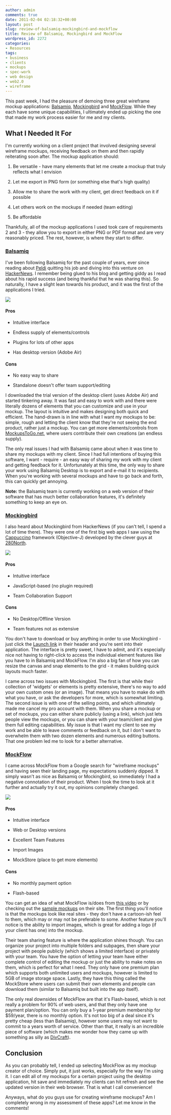 ```yaml
---
author: admin
comments: true
date: 2011-02-04 02:18:32+00:00
layout: post
slug: review-of-balsamiq-mockingbird-and-mockflow
title: Review of Balsamiq, Mockingbird and MockFlow
wordpress_id: 2272
categories:
- Resources
tags:
- business
- clients
- mockups
- spec-work
- web design
- web2.0
- wireframe
---
```


This past week, I had the pleasure of demoing three great wireframe mockup applications: [Balsamiq](http://balsamiq.com/), [Mockingbird](https://gomockingbird.com/) and [MockFlow](http://www.mockflow.com/).  While they each have some unique capabilities, I ultimately ended up picking the one that made my work process easier for me and my clients.<!-- more -->



## What I Needed It For



I'm currently working on a client project that involved designing several wireframe mockups, receiving feedback on them and then rapidly reiterating soon after.  The mockup application should:



	
  1. Be versatile - have many elements that let me create a mockup that truly reflects what I envision

	
  2. Let me export in PNG form (or something else that's high quality)

	
  3. Allow me to share the work with my client, get direct feedback on it if possible

	
  4. Let others work on the mockups if needed (team editing)

	
  5. Be affordable



Thankfully, all of the mockup applications I used took care of requirements 2 and 3 - they allow you to export in either PNG or PDF format and are very reasonably priced.  The rest, however, is where they start to differ.



### [Balsamiq](http://balsamiq.com/)



I've been following Balsamiq for the past couple of years, ever since reading about [Peldi](http://blogs.balsamiq.com/peldi/) quitting his job and diving into this venture on [HackerNews](http://news.ycombinator.com/).  I remember being glued to his blog and getting giddy as I read about his rapid success (and being thankful that he was sharing this).  So naturally, I have a slight lean towards his product, and it was the first of the applications I tried.

[![](http://devgrow.com/wp-content/uploads/2011/02/balsamiq.gif)](http://balsamiq.com/)




	

#### Pros


	


		
  * Intuitive interface

		
  * Endless supply of elements/controls

		
  * Plugins for lots of other apps

		
  * Has desktop version (Adobe Air)

	
	

#### Cons


	


		
  * No easy way to share

		
  * Standalone doesn't offer team support/editing

	




I downloaded the trial version of the desktop client (uses Adobe Air) and started tinkering away.  It was fast and easy to work with and there were literally dozens of elements that you can customize and use in your mockup.  The layout is intuitive and makes designing both quick and efficient.  The hand-drawn is in line with what I want my mockups to be: simple, rough and letting the client know that they're not seeing the end product, rather just a mockup.  You can get more elements/controls from [MockupsToGo.net](http://mockupstogo.net/), where users contribute their own creations (an endless supply).

The only real issues I had with Balsamiq came about when it was time to share my mockups with my client.  Since I had full intentions of buying this software, I want - require - an easy way of sharing my work with my client and getting feedback for it.  Unfortunately at this time, the only way to share your work using Balsamiq Desktop is to export and e-mail it to recipients.  When you're working with several mockups and have to go back and forth, this can quickly get annoying.



**Note:** the Balsamiq team is currently working on a web version of their software that has much better collaboration features, it's definitely something to keep an eye on.





### [Mockingbird](https://gomockingbird.com/)



I also heard about Mockingbird from HackerNews (if you can't tell, I spend a lot of time there).  They were one of the first big web apps I saw using the [Cappuccino](http://cappuccino.org/) framework (Objective-J) developed by the clever guys at [280North](http://www.280north.com/).

[![](http://devgrow.com/wp-content/uploads/2011/02/mockingbird.gif)](http://gomockingbird.com/)




	

#### Pros


	


		
  * Intuitive interface

		
  * JavaScript-based (no plugin required)

		
  * Team Collaboration Support

	
	

#### Cons


	


		
  * No Desktop/Offline Version

		
  * Team features not as extensive

	




You don't have to download or buy anything in order to use Mockingbird - just click the [Launch link](https://gomockingbird.com/mockingbird/) in their header and you're sent into their application.  The interface is pretty sweet, I have to admit, and it's especially nice not having to right-click to access the individual element features like you have to in Balsamiq and MockFlow.  I'm also a big fan of how you can resize the canvas and snap elements to the grid - it makes building quick layouts much faster.

I came across two issues with Mockingbird.  The first is that while their collection of 'widgets' or elements is pretty extensive, there's no way to add your own custom ones (or an image).  That means you have to make do with what you have, or ask the developers for more, which is somewhat limiting.  The second issue is with one of the selling points, and which ultimately made me cancel my pro account with them.  When you share a mockup or set of mockups, you can either share publicly (using a link), which just lets people view the mockups, or you can share with your team/client and give them full editing capabilities.  My issue is that I want my client to see my work and be able to leave comments or feedback on it, but I don't want to overwhelm them with two dozen elements and numerous editing buttons.  That one problem led me to look for a better alternative.



### [MockFlow](http://www.mockflow.com/)



I came across MockFlow from a Google search for "wireframe mockups" and having seen their landing page, my expectations suddenly dipped.  It simply wasn't as nice as Balsamiq or Mockingbird, so immediately I had a negative connotation of their product.  When I took the time to look at it further and actually try it out, my opinions completely changed.

[![](http://devgrow.com/wp-content/uploads/2011/02/mockflow.gif)](http://www.mockflow.com/)




	

#### Pros


	


		
  * Intuitive interface

		
  * Web or Desktop versions

		
  * Excellent Team Features

		
  * Import Images

		
  * MockStore (place to get more elements)

	
	

#### Cons


	


		
  * No monthly payment option

		
  * Flash-based

	




You can get an idea of what MockFlow is/does from [this video](http://vimeo.com/7178540) or by checking out the [sample mockups](http://www.mockflow.com/samples) on their site.  The first thing you'll notice is that the mockups look like real sites - they don't have a cartoon-ish feel to them, which may or may not be preferable to some.  Another feature you'll notice is the ability to import images, which is great for adding a logo (if your client has one) into the mockup.

Their team sharing feature is where the application shines though.  You can organize your project into multiple folders and subpages, then share your project with people publicly (which shows a limited interface) or privately with your team.  You have the option of letting your team have either complete control of editing the mockup or just the ability to make notes on them, which is perfect for what I need.  They only have one premium plan which supports both unlimited users and mockups, however is limited to 5GB of image storage space.  Lastly, they have this thing called the MockStore where users can submit their own elements and people can download them (similar to Balsamiq but built into the app itself).

The only real downsides of MockFlow are that it's Flash-based, which is not really a problem for 90% of web users, and that they only have one payment plan/option.  You can only buy a 1-year premium membership for $59/year, there is no monthly option.  It's not too big of a deal since it's pretty cheap (less than Balsamiq), however some users may not want to commit to a years worth of service.  Other than that, it really is an incredible piece of software (which makes me wonder how they came up with something as silly as [DivCraft](http://www.divcraft.com/)).



## Conclusion



As you can probably tell, I ended up selecting MockFlow as my mockup creator of choice.  Simply put, it just works, especially for the way I'm using it.  I can edit all of my mockups for a certain project using the desktop application, hit save and immediately my clients can hit refresh and see the updated version in their web browser.  That is what I call convenience!

Anyways, what do you guys use for creating wireframe mockups?  Am I completely wrong in my assessment of these apps?  Let me know in the comments!
